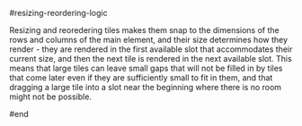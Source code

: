 #resizing-reordering-logic

Resizing and reoredering tiles makes them snap to the dimensions of the rows and columns of the main element, and their size determines how they render - they are rendered in the first available slot that accommodates their current size, and then the next tile is rendered in the next available slot. This means that large tiles can leave small gaps that will not be filled in by tiles that come later even if they are sufficiently small to fit in them, and that dragging a large tile into a slot near the beginning where there is no room might not be possible.

#end